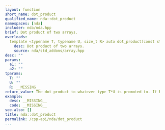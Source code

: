 ```yaml
---
layout: function
short_name: dot_product
qualified_name: nda::dot_product
namespaces: [nda]
includer: nda/nda.hpp
brief: Dot product of two arrays.
overloads:
  template <typename T, typename U, size_t R> auto dot_product(const std::array<T, R> & a1, const std::array<U, R> & a2):
    desc: Dot product of two arrays.
    source: nda/std_addons/array.hpp
desc: ""
params:
  a1: ""
  a2: ""
tparams:
  T: ""
  U: ""
  R: __MISSING__
return_value: The dot product to whatever type T*U is promoted to. If R = 0, return T{}
example:
  desc: __MISSING__
  code: __MISSING__
see-also: []
title: nda::dot_product
permalink: /cpp-api/nda/dot_product
...
```


